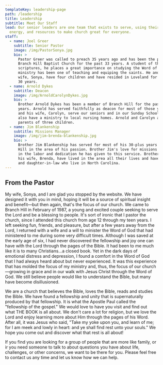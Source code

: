 ```yaml
---
templateKey: leadership-page
path: /leadership
title: Leadership
subtitle: Meet Our Staff
lead: Our senior leaders are one team that exists to serve, using their gifts,
  energy, and resources to make church great for everyone.
staff:
  - name: Joel Greer
    subtitle: Senior Pastor
    image: /img/PastorSonya.jpg
    bio: >
      Pastor Greer was called to preach 35 years ago and has been the pastor of
      Branch Hill Baptist Church for the past 33 years. A student of the
      scriptures, he places a great importance on studying the Word of God. His
      ministry has been one of teaching and equiping the saints. He and his
      wife, Sonya, have four children and have resided in Loveland for the past
      30 years.
  - name: Arnold Dykes
    subtitle: Deacon
    image: /img/ArnoldCarolynDykes.jpg
    bio: >
      Brother Arnold Dykes has been a member of Branch Hill for the past 32
      years. Arnold has served faithfully as deacon for most of those years. He
      and his wife, Carolyn, serve our seniors and in our Sunday School. They
      also have a ministry to local nursing homes. Arnold and Carolyn are the
      parents of three children.
  - name: Jim Blankenship
    subtitle: Missions Manager
    image: /img/jim-brenda-blankenship.jpg
    bio: >
      Brother Jim Blankenship has served for most of his 30-plus years at Branch
      Hill in the area of his passion. Brother Jim's love for missions is clear
      in the labor and dedication he has given to this service. Brother Jim and
      his wife, Brenda, have lived in the area all their lives and have a son
      and daughter-in-law who live in North Carolina.
---
```

## From the Pastor

My wife, Sonya, and I are glad you stopped by the website. We have designed it with you in mind, hoping it will be a source of spiritual insight and benefit—but then again, that's the focus of our church. We came to Branch Hill in February of 1987, a young and excited couple seeking to serve the Lord and be a blessing to people. It's sort of ironic that I pastor the church, since I attended this church from age 12 through my teen years. I left seeking fun, friends, and pleasure, but after a few years away from the Lord, I returned with a wife and a will to minister the Word of God that had ministered to me during some very difficult times. Although I was saved at the early age of six, I had never discovered the fellowship and joy one can have with the Lord through the pages of the Bible. It had been to me much like it is to many Christians…a closed book. Yet in the dark days of emotional distress and depression, I found a comfort in the Word of God that I had always heard about but never experienced. It was this experience that has molded the focus of my ministry and, thus, the focus of our church—growing in grace and in our walk with Jesus Christ through the Word of God. We still believe people would like to understand the Bible, but many have become disillusioned.

We are a church that believes the Bible, loves the Bible, reads and studies the Bible. We have found a fellowship and unity that is supernaturally produced by that fellowship. It is what the Apostle Paul called the "fellowship of the gospel." We would love to have you visit and find out what THE BOOK is all about. We don't care a lot for religion, but we love the Lord and enjoy learning more about Him through the pages of his Word. After all, it was Jesus who said, "Take my yoke upon you, and learn of me; for I am meek and lowly in heart: and ye shall find rest unto your souls." We hope you come out and discover what that rest is all about!

If you find you are looking for a group of people that are more like family, or ir you need someone to talk to about questions you have about life, challenges, or other concerns, we want to be there for you. Please feel free to contact us any time and let us know how we can help.